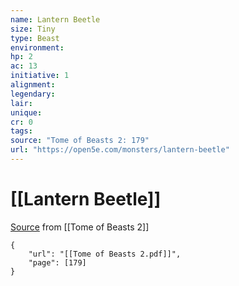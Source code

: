 ```yaml
---
name: Lantern Beetle
size: Tiny
type: Beast
environment: 
hp: 2
ac: 13
initiative: 1
alignment: 
legendary: 
lair: 
unique: 
cr: 0
tags: 
source: "Tome of Beasts 2: 179"
url: "https://open5e.com/monsters/lantern-beetle"
---
```

# [[Lantern Beetle]]

[Source](zotero://open-pdf/library/items/9UQIAB6R?page=179) from [[Tome of Beasts 2]]

```pdf
{
	"url": "[[Tome of Beasts 2.pdf]]",
	"page": [179]
}
```

